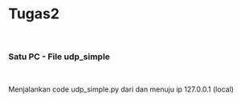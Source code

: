 # Tugas2
<br/>

### Satu PC - File udp_simple
<br>
<p>Menjalankan code udp_simple.py dari dan menuju ip 127.0.0.1 (local)</p>
<br>
